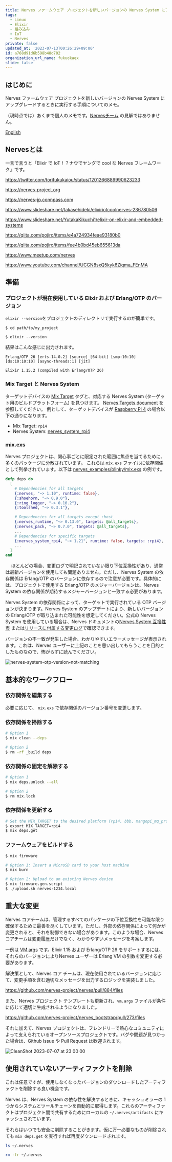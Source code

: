 ```yaml
---
title: Nerves ファームウェア プロジェクトを新しいバージョンの Nerves System にアップグレード
tags:
  - Linux
  - Elixir
  - 組み込み
  - IoT
  - Nerves
private: false
updated_at: '2023-07-13T00:26:29+09:00'
id: a768d91d6b598b48d702
organization_url_name: fukuokaex
slide: false
---
```

## はじめに

Nerves ファームウェア プロジェクトを新しいバージョンの Nerves System にアップグレードするときに実行する手順についてのメモ。

（現時点では）あくまで個人のメモです。[Nervesチーム][Nerves] の見解ではありません。

[English](https://embedded-elixir.com/post/2023-07-11-nerves-upgrade-guide)

## Nervesとは

一言で言うと「Elixir で IoT！？ナウでヤングで cool な Nerves フレームワーク」です。

https://twitter.com/torifukukaiou/status/1201266889990623233

https://nerves-project.org

https://nerves-jp.connpass.com

https://www.slideshare.net/takasehideki/elixiriotcoolnerves-236780506

https://www.slideshare.net/YutakaKikuchi1/elixir-on-elixir-and-embedded-systems

https://qiita.com/pojiro/items/e4a724934feae93180b0

https://qiita.com/pojiro/items/fee4b0bd45eb655613da

https://www.meetup.com/nerves

https://www.youtube.com/channel/UCGN8sxQ5kyk6Ziqma_FEnMA

[Nerves]: https://nerves-project.org
[Hex]: https://hex.pm/docs/publish#submitting-the-package

## 準備

### プロジェクトが現在使用している Elixir および Erlang/OTP のバージョン

`elixir --version`をプロジェクトのディレクトリで実行するのが簡単です。

```bash:terminal
$ cd path/to/my_project

$ elixir --version
```

結果はこんな感じに出力されます。

```
Erlang/OTP 26 [erts-14.0.2] [source] [64-bit] [smp:10:10] [ds:10:10:10] [async-threads:1] [jit]

Elixir 1.15.2 (compiled with Erlang/OTP 26)
```

### Mix Target と Nerves System

ターゲットデバイスの [Mix Target] タグと、対応する Nerves System (ターゲット用のビルドプラットフォーム) を見つけます。
[Nerves Targets document] を参照してください。
例として、ターゲットデバイスが [Raspberry Pi 4] の場合以下の通りになります。

- Mix Target: `rpi4`
- Nerves System: [nerves_system_rpi4][nerves_system_rpi4 package]

[nerves package]: https://hex.pm/packages/nerves
[nerves_system_rpi4 package]: https://hex.pm/packages/nerves_system_rpi4
[Mix Target]: https://hexdocs.pm/mix/main/Mix.html#module-targets
[Raspberry Pi 4]: https://www.raspberrypi.com/products/raspberry-pi-4-model-b/
[Nerves Targets document]: https://hexdocs.pm/nerves/targets.html

### mix.exs

Nerves プロジェクトは、関心事ごとに限定された範囲に焦点を当てるために、多くのパッケージに分散されています。
これらは `mix.exs` ファイルに依存関係として列挙されています。以下は [nerves_examples/blinky/mix.exs] の例です。

```elixir:mix.exs
defp deps do
  [
    # Dependencies for all targets
    {:nerves, "~> 1.10", runtime: false},
    {:shoehorn, "~> 0.9.0"},
    {:ring_logger, "~> 0.10.2"},
    {:toolshed, "~> 0.3.1"},

    # Dependencies for all targets except :host
    {:nerves_runtime, "~> 0.13.0", targets: @all_targets},
    {:nerves_pack, "~> 0.7.0", targets: @all_targets},
    ...
    # Dependencies for specific targets
    {:nerves_system_rpi4, "~> 1.21", runtime: false, targets: :rpi4},
    ...
  ]
end
```

[nerves_examples/blinky/mix.exs]: https://github.com/nerves-project/nerves_examples/blob/ac067cf2d3b88cf5985cadabf7b845b0862e3785/blinky/mix.exs#L43
　
ほとんどの場合、変更ログで明記されていない限り下位互換性があり、通常は最新バージョンを使用しても問題ありません。ただし、Nerves System の依存関係は Erlang/OTP のバージョンに依存するので注意が必要です。具体的には、プロジェクトで使用する Erlang/OTP のメジャーバージョンは、Nerves System の依存関係が期待するメジャーバージョンと一致する必要があります。

Nerves System の依存関係によって、ターゲットで実行されている OTP バージョンが決まります。Nerves System のアップデートにより、新しいバージョンの Erlang/OTP が取り込まれた可能性を想定してください。公式の Nerves System を使用している場合は、Nerves ドキュメントの[Nerves System 互換性表][Nerves System compatibility chart] または[リリースに付属する変更ログ](https://github.com/nerves-project/nerves_system_rpi4/commit/0cff1d8b9d66c117cf00a8f5753dc9bc4a70b59a)で確認できます。

バージョンの不一致が発生した場合、わかりやすいエラーメッセージが表示されます。これは、Nerves ユーザーに上記のことを思い出してもらうことを目的としたものなので、怖がらずに読んでください。

![nerves-system-otp-version-not-matching](https://user-images.githubusercontent.com/7563926/252093501-5e8264ac-3e51-4d19-8a23-15c303b04651.png)

[nerves_system_br package]: https://hex.pm/packages/nerves_system_br
[Nerves System compatibility chart]: https://hexdocs.pm/nerves/systems.html#compatibility

## 基本的なワークフロー

### 依存関係を編集する
必要に応じて、 `mix.exs` で依存関係のバージョン番号を変更します。

### 依存関係を掃除する
```bash
# Option 1
$ mix clean --deps

# Option 2
$ rm -rf _build deps
```

### 依存関係の固定を解除する
```bash
# Option 1
$ mix deps.unlock --all

# Option 2
$ rm mix.lock
```

### 依存関係を更新する
```bash
# Set the MIX_TARGET to the desired platform (rpi4, bbb, mangopi_mq_pro, etc.)
$ export MIX_TARGET=rpi4
$ mix deps.get
```

### ファームウェアをビルドする
```bash
$ mix firmware
```

```bash
# Option 1: Insert a MicroSD card to your host machine
$ mix burn

# Option 2: Upload to an existing Nerves device
$ mix firmware.gen.script
$ ./upload.sh nerves-1234.local
```

## 重大な変更
Nerves コアチームは、管理するすべてのパッケージの下位互換性を可能な限り確保するために最善を尽くしています。ただし、外部の依存関係によって何かが変更されると、それを制御できない場合があります。このような場合、Nerves コアチームは変更履歴だけでなく、わかりやすいメッセージを考案します。

一例は [VM args] です。Elixir 1.15 および Erlang/OTP 26 をサポートするには、それらのバージョンによりNerves ユーザーは Erlang VM の引数を変更する必要があります。

解決策として、Nerves コア チームは、現在使用されているバージョンに応じて、変更手順を含む適切なメッセージを出力するロジックを実装しました。

https://github.com/nerves-project/nerves/pull/884/files

また、Nerves プロジェクト テンプレートも更新され、`vm.args` ファイルが条件に応じて適切に生成されるようになりました。

https://github.com/nerves-project/nerves_bootstrap/pull/273/files

それに加えて、Nerves プロジェクトは、フレンドリーで熱心なコミュニティによって支えられているオープンソースプロジェクトです。バグや問題が見つかった場合は、Github Issue や Pull Request は歓迎されます。

![CleanShot 2023-07-07 at 23 00 00](https://user-images.githubusercontent.com/7563926/252123039-10d8d4ae-88ef-4ede-9121-378b9648d39a.png)

[VM args]: https://elixir-lang.org/getting-started/mix-otp/config-and-releases.html#vm-args

## 使用されていないアーティファクトを削除

これは任意ですが、使用しなくなったバージョンのダウンロードしたアーティファクトを削除する良い機会です。

Nerves は、Nerves System の依存性を解決するときに、キャッシュミラーの 1 つからシステムとツールチェーンを自動的に取得します。これらのアーティファクトはプロジェクト間で共有するためにローカルの `~/.nerves/artifacts` にキャッシュされています。

それらはいつでも安全に削除することがきます。仮に万一必要なものが削除されても `mix deps.get` を実行すれば再度ダウンロードされます。

```bash
ls ~/.nerves

rm -fr ~/.nerves
```




